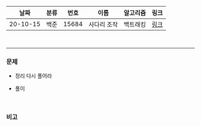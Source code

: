 날짜|분류|번호|이름|알고리즘|링크
-----|-----|-----|-----|-----|----- 
20-10-15|백준|15684|사다리 조작|백트래킹|[링크](https://www.acmicpc.net/problem/15684)  

<br/>  

---
  
### 문제
- 정리 
다시 풀어라
  
- 풀이  

   
<br/>
  
### 비고

